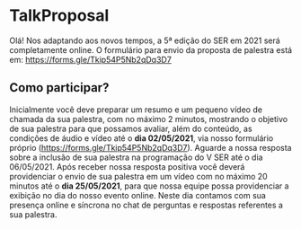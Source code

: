 # TalkProposal
Olá!
Nos adaptando aos novos tempos, a 5ª edição do SER em 2021 será completamente online.
O formulário para envio da proposta de palestra está em: https://forms.gle/Tkip54P5Nb2qDq3D7



## Como participar?
Inicialmente você deve preparar um resumo e um pequeno vídeo de chamada da sua palestra, com no máximo 2 minutos, mostrando o objetivo de sua palestra para que possamos avaliar, além do conteúdo, as condições de áudio e vídeo até o **dia 02/05/2021**, via nosso formulário próprio (https://forms.gle/Tkip54P5Nb2qDq3D7).
Aguarde a nossa resposta sobre a inclusão de sua palestra na programação do V SER até o dia 06/05/2021. Após receber nossa resposta positiva você deverá providenciar o envio de sua palestra em um vídeo com no máximo 20 minutos até o **dia 25/05/2021**, para que nossa equipe possa providenciar a exibição no dia do nosso evento online. Neste dia contamos com sua presença online e síncrona no chat de perguntas e respostas referentes a sua palestra.

